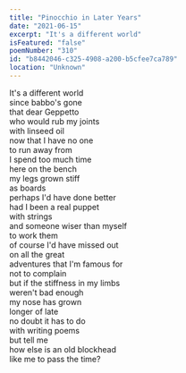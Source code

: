 ```yaml
---
title: "Pinocchio in Later Years"
date: "2021-06-15"
excerpt: "It's a different world"
isFeatured: "false"
poemNumber: "310"
id: "b8442046-c325-4908-a200-b5cfee7ca789"
location: "Unknown"
---
```


It's a different world  
since babbo's gone  
that dear Geppetto  
who would rub my joints  
with linseed oil  
now that I have no one  
to run away from  
I spend too much time  
here on the bench  
my legs grown stiff  
as boards  
perhaps I'd have done better  
had I been a real puppet  
with strings  
and someone wiser than myself  
to work them  
of course I'd have missed out  
on all the great  
adventures that I'm famous for  
not to complain  
but if the stiffness in my limbs  
weren't bad enough  
my nose has grown  
longer of late  
no doubt it has to do  
with writing poems  
but tell me  
how else is an old blockhead  
like me to pass the time?

